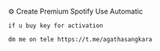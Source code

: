 ⚙️ Create Premium Spotify Use Automatic

```
if u buy key for activation

dm me on tele https://t.me/agathasangkara
```
